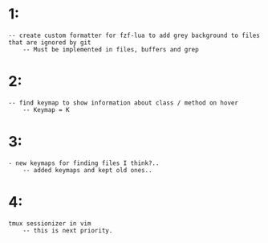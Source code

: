 # 1:
    -- create custom formatter for fzf-lua to add grey background to files that are ignored by git
        -- Must be implemented in files, buffers and grep 
    
# 2:
    -- find keymap to show information about class / method on hover
        -- Keymap = K
# 3:
    - new keymaps for finding files I think?..
        -- added keymaps and kept old ones..

# 4:
    tmux sessionizer in vim
        -- this is next priority.


